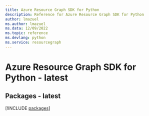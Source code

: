 ```yaml
---
title: Azure Resource Graph SDK for Python
description: Reference for Azure Resource Graph SDK for Python
author: lmazuel
ms.author: lmazuel
ms.data: 12/09/2022
ms.topic: reference
ms.devlang: python
ms.service: resourcegraph
---
```

# Azure Resource Graph SDK for Python - latest
## Packages - latest
[!INCLUDE [packages](resource-graph-index.md)]
